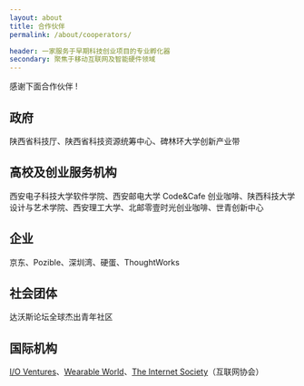 ```yaml
---
layout: about
title: 合作伙伴
permalink: /about/cooperators/

header: 一家服务于早期科技创业项目的专业孵化器
secondary: 聚焦于移动互联网及智能硬件领域
---
```


感谢下面合作伙伴 !

## 政府

陕西省科技厅、陕西省科技资源统筹中心、碑林环大学创新产业带

## 高校及创业服务机构

西安电子科技大学软件学院、西安邮电大学 Code&Cafe 创业咖啡、陕西科技大学设计与艺术学院、西安理工大学、北邮零壹时光创业咖啡、世青创新中心

## 企业

京东、Pozible、深圳湾、硬蛋、ThoughtWorks

## 社会团体

达沃斯论坛全球杰出青年社区

## 国际机构

[I/O Ventures](http://ventures.io/)、[Wearable World](http://wearableworld.co/)、[The Internet Society](http://isoc.org/)（互联网协会）